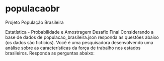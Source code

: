 # populacaobr
Projeto População Brasileira

Estatística - Probabilidade e Amostragem
Desafio Final Considerando a base de dados de populacao_brasileira.json responda as questões abaixo (os dados são fictícios). Você é uma pesquisadora desenvolvendo uma análise sobre as características da força de trabalho nos estados brasileiros. Responda as perguntas abaixo:
